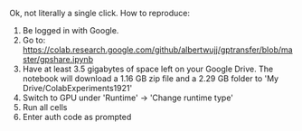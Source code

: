 Ok, not literally a single click. How to reproduce:

1. Be logged in with Google.
2. Go to: https://colab.research.google.com/github/albertwujj/gptransfer/blob/master/gpshare.ipynb
3. Have at least 3.5 gigabytes of space left on your Google Drive.
   The notebook will download a 1.16 GB zip file and a 2.29 GB folder to 'My Drive/ColabExperiments1921'
4. Switch to GPU under 'Runtime' -> 'Change runtime type'
5. Run all cells
6. Enter auth code as prompted
